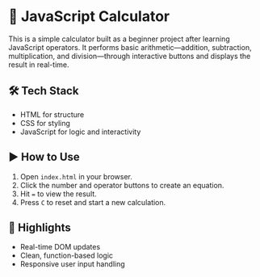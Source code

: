 # 🧮 JavaScript Calculator

This is a simple calculator built as a beginner project after learning JavaScript operators. It performs basic arithmetic—addition, subtraction, multiplication, and division—through interactive buttons and displays the result in real-time.

## 🛠️ Tech Stack

- HTML for structure  
- CSS for styling  
- JavaScript for logic and interactivity

## ▶️ How to Use

1. Open `index.html` in your browser.
2. Click the number and operator buttons to create an equation.
3. Hit `=` to view the result.
4. Press `C` to reset and start a new calculation.

## 🧠 Highlights

- Real-time DOM updates  
- Clean, function-based logic  
- Responsive user input handling


